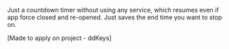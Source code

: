 Just a countdown timer without using any service, which resumes even if app force closed and re-opened. Just saves the end time you want to stop on.


[Made to apply on project - ddKeys]
